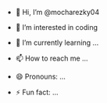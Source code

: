 - 👋 Hi, I’m @mocharezky04
- 👀 I’m interested in coding
- 🌱 I’m currently learning ...

- 📫 How to reach me ...
- 😄 Pronouns: ...
- ⚡ Fun fact: ...

<!---
mocharezky04/mocharezky04 is a ✨ special ✨ repository because its `README.md` (this file) appears on your GitHub profile.
You can click the Preview link to take a look at your changes.
--->
